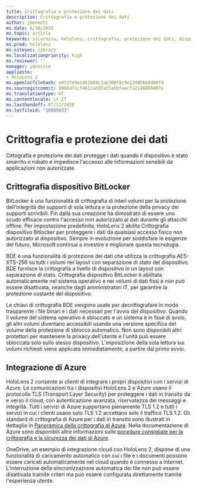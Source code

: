 ```yaml
---
title: Crittografia e protezione dei dati
description: Crittografia e protezione dei dati
author: jbennett
ms.date: 6/30/2020
ms.topic: article
keywords: sicurezza, hololens, crittografia, protezione dei dati, dispositivo BitLocker, BitLocker, bitlocker, crittografia bitlocker, integrazione di azure
ms.prod: hololens
ms.sitesec: library
ms.localizationpriority: high
ms.reviewer: ''
manager: yannisle
appliesto:
- HoloLens 2
ms.openlocfilehash: edf37e9e1461b69c1ae708f9c9e11985bb0480fd
ms.sourcegitcommit: 896bdfccf4612a692a25a6bfaecfa2146860407e
ms.translationtype: HT
ms.contentlocale: it-IT
ms.lasthandoff: 07/11/2020
ms.locfileid: "10865833"
---
```

# Crittografia e protezione dei dati

Cittografia e protezione dei dati protegge i dati quando il dispositivo è stato smarrito o rubato e impedisce l'accesso alle informazioni sensibili da applicazioni non autorizzate.

## Crittografia dispositivo BitLocker

BitLocker è una funzionalità di crittografia di interi volumi per la protezione dell'integrità dei supporti di sola lettura e la protezione della privacy dei supporti scrivibili.  Fin dalla sua creazione ha dimostrato di essere uno scudo efficace contro l'accesso non autorizzato ai dati durante gli attacchi offline. Per impostazione predefinita, HoloLens 2 abilita Crittografia dispositivo Bitlocker per proteggere i dati da qualsiasi accesso fisico non autorizzato al dispositivo. Sempre in evoluzione per soddisfare le esigenze del futuro, Microsoft continua a investire e migliorare questa tecnologia.

BDE è una funzionalità di protezione dei dati che utilizza la crittografia AES-XTS-256 su tutti i volumi nel layout con separazione di stato del dispositivo. BDE fornisce la crittografia a livello di dispositivo in un layout con separazione di stato. Crittografia dispositivo BitLocker è abilitata automaticamente nel sistema operativo e nei volumi di dati fissi e non può essere disattivata, neanche dagli amministratori IT, per garantire la protezione costante del dispositivo.

Le chiavi di crittografia BDE vengono usate per decrittografare in modo trasparente i file binari e i dati necessari per l'avvio del dispositivo. Quando il volume del sistema operativo è sbloccato e un sistema è in fase di avvio, gli altri volumi diventano accessibili usando una versione specifica del volume della protezione di sblocco automatico. Non sono disponibili altri protettori per mantenere la privacy dell'utente e l'unità può essere sbloccata solo sullo stesso dispositivo. L'imposizione della sola lettura sui volumi richiesti viene applicata immediatamente, a partire dal primo avvio.

## Integrazione di Azure 

HoloLens 2 consente ai clienti di integrare i propri dispositivi con i servizi di Azure. Le comunicazioni tra i dispositivi HoloLens 2 e Azure usano il protocollo TLS (Transport Layer Security) per proteggere i dati in transito da e verso il cloud, con autenticazione avanzata, riservatezza dei messaggi e integrità. Tutti i servizi di Azure supportano pienamente TLS 1.2 e tutti i servizi in cui i clienti usano solo TLS 1.2 accettano solo il traffico TLS 1.2. Gli standard di crittografia di Azure per i dati in transito sono illustrati in dettaglio in [Panoramica della crittografia di Azure](https://docs.microsoft.com/azure/security/fundamentals/encryption-overview). Nella documentazione di Azure sono disponibili altre informazioni sulle [pocedure consigliate per la crittografia e la sicurezza dei dati di Azure](https://docs.microsoft.com/azure/security/fundamentals/data-encryption-best-practices). 

OneDrive, un esempio di integrazione cloud con HoloLens 2, dispone di una funzionalità di caricamento automatico con cui i file e i documenti possono essere caricati automaticamente nel cloud quando è connesso a internet. L'interruzione della sincronizzazione automatica dei file non può essere disattivata tramite criteri ma può essere configurata direttamente tramite l'esperienza utente. 
